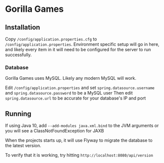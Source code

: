 # Gorilla Games

## Installation

Copy `/config/application.properties.cfg` to `/config/application.properties`. Environment specific setup will go in here, and likely every item in it will need to be configured for the server to run successfully.


### Database
Gorilla Games uses MySQL. Likely any modern MySQL will work.

Edit `/config/application.properties` and set `spring.datasource.username` and `spring.datasource.password` to be a MySQL user
Then edit `spring.datasource.url` to be accurate for your database's IP and port


## Running

If using Java 10, add `--add-modules java.xml.bind` to the JVM arguments or you will see a ClassNotFoundException for JAXB

When the projects starts up, it will use Flyway to migrate the database to the latest version.

To verify that it is working, try hitting `http://localhost:8080/api/version`

